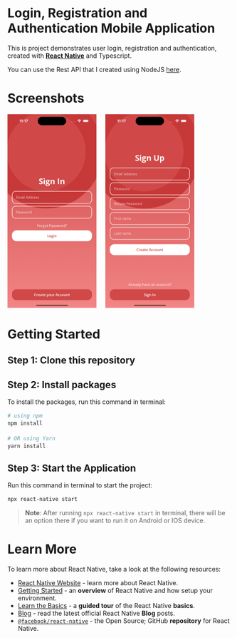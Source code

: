 # Login, Registration and Authentication Mobile Application

This is project demonstrates user login, registration and authentication, created with [**React Native**](https://reactnative.dev) and Typescript.

You can use the Rest API that I created using NodeJS [here](https://github.com/crldp1025/nodejs-login-register-auth-api).

# Screenshots
<img src="./src/assets/images/ios-login.png" width="200" />
&nbsp;&nbsp;&nbsp;
<img src="./src/assets/images/ios-registration.png" width="200" />

# Getting Started

## Step 1: Clone this repository

## Step 2: Install packages

To install the packages, run this command in terminal:

```bash
# using npm
npm install

# OR using Yarn
yarn install
```

## Step 3: Start the Application
Run this command in terminal to start the project:
```bash
npx react-native start
```

>**Note**: After running `npx react-native start` in terminal, there will be an option there if you want to run it on Android or IOS device.

# Learn More

To learn more about React Native, take a look at the following resources:

- [React Native Website](https://reactnative.dev) - learn more about React Native.
- [Getting Started](https://reactnative.dev/docs/environment-setup) - an **overview** of React Native and how setup your environment.
- [Learn the Basics](https://reactnative.dev/docs/getting-started) - a **guided tour** of the React Native **basics**.
- [Blog](https://reactnative.dev/blog) - read the latest official React Native **Blog** posts.
- [`@facebook/react-native`](https://github.com/facebook/react-native) - the Open Source; GitHub **repository** for React Native.

